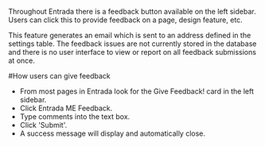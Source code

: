 Throughout Entrada there is a feedback button available on the left sidebar.  Users can click this to provide feedback on a page, design feature, etc.

This feature generates an email which is sent to an address defined in the settings table.  The feedback issues are not currently stored in the database and there is no user interface to view or report on all feedback submissions at once.

#How users can give feedback  
* From most pages in Entrada look for the Give Feedback! card in the left sidebar.
* Click Entrada ME Feedback.
* Type comments into the text box.
* Click 'Submit'.
* A success message will display and automatically close.
